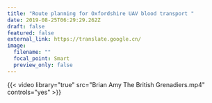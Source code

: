 ```yaml
---
title: "Route planning for Oxfordshire UAV blood transport "
date: 2019-08-25T06:29:29.262Z
draft: false
featured: false
external_link: https://translate.google.cn/
image:
  filename: ""
  focal_point: Smart
  preview_only: false
---
```


{{< video library="true" src="Brian Amy The British Grenadiers.mp4" controls="yes" >}}